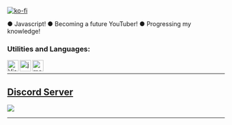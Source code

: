 [![ko-fi](https://ko-fi.com/img/githubbutton_sm.svg)](https://ko-fi.com/Q5Q4758ZJ)

● Javascript!
● Becoming a future YouTuber!
● Progressing my knowledge!


### Utilities and Languages:

<img align="left" alt="Visual Studio Code" width="26px" src="https://i.imgur.com/LwSdAlE.png" />
<img align="left" alt="js" width="26px" src="https://i.imgur.com/3u1wzwE.png" />
<img align="left" alt="mongodb" width="26px" src="https://imgur.com/xN5cFRr.png" />

  
<br/>
  
***

## [Discord Server](https://discord.gg/ECkMBXWAJj)
<a href="https://discord.gg/milrato"><img src="https://discord.com/api/guilds/922254410346807298/widget.png?style=banner2"></a>

***

